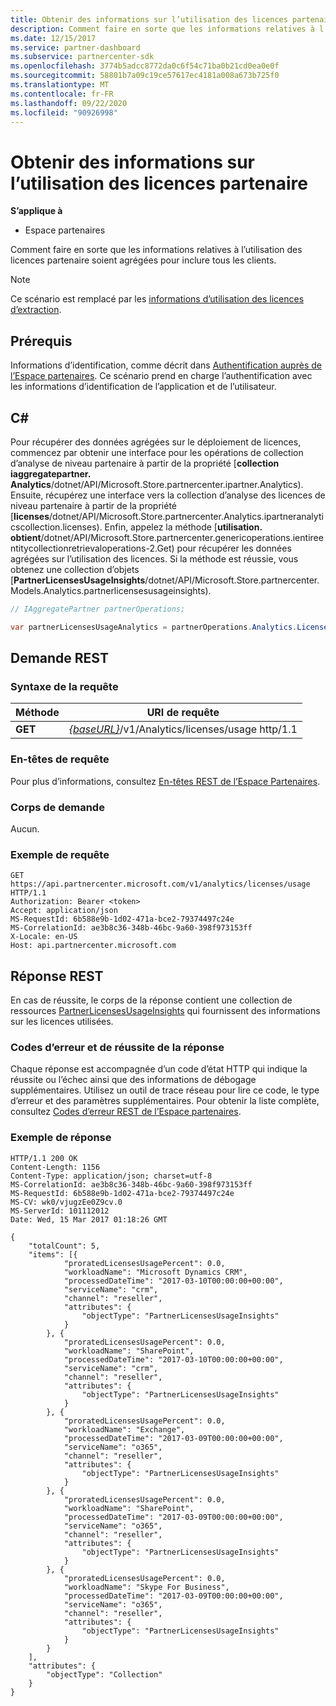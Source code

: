 ```yaml
---
title: Obtenir des informations sur l’utilisation des licences partenaire
description: Comment faire en sorte que les informations relatives à l’utilisation des licences partenaire soient agrégées pour inclure tous les clients.
ms.date: 12/15/2017
ms.service: partner-dashboard
ms.subservice: partnercenter-sdk
ms.openlocfilehash: 3774b5adcc8772da0c6f54c71ba0b21cd0ea0e0f
ms.sourcegitcommit: 58801b7a09c19ce57617ec4181a008a673b725f0
ms.translationtype: MT
ms.contentlocale: fr-FR
ms.lasthandoff: 09/22/2020
ms.locfileid: "90926998"
---
```

# <a name="get-partner-licenses-usage-information"></a>Obtenir des informations sur l’utilisation des licences partenaire

**S’applique à**

- Espace partenaires

Comment faire en sorte que les informations relatives à l’utilisation des licences partenaire soient agrégées pour inclure tous les clients.

> [!NOTE]
> Ce scénario est remplacé par les [informations d’utilisation des licences d’extraction](get-licenses-usage-information.md).

## <a name="prerequisites"></a>Prérequis

Informations d’identification, comme décrit dans [Authentification auprès de l’Espace partenaires](partner-center-authentication.md). Ce scénario prend en charge l’authentification avec les informations d’identification de l’application et de l’utilisateur.

## <a name="c"></a>C\#

Pour récupérer des données agrégées sur le déploiement de licences, commencez par obtenir une interface pour les opérations de collection d’analyse de niveau partenaire à partir de la propriété [**collection iaggregatepartner. Analytics**/dotnet/API/Microsoft.Store.partnercenter.ipartner.Analytics). Ensuite, récupérez une interface vers la collection d’analyse des licences de niveau partenaire à partir de la propriété [**licenses**/dotnet/API/Microsoft.Store.partnercenter.Analytics.ipartneranalyticscollection.licenses). Enfin, appelez la méthode [**utilisation. obtient**/dotnet/API/Microsoft.Store.partnercenter.genericoperations.ientireentitycollectionretrievaloperations-2.Get) pour récupérer les données agrégées sur l’utilisation des licences. Si la méthode est réussie, vous obtenez une collection d’objets [**PartnerLicensesUsageInsights**/dotnet/API/Microsoft.Store.partnercenter.Models.Analytics.partnerlicensesusageinsights).

``` csharp
// IAggregatePartner partnerOperations;

var partnerLicensesUsageAnalytics = partnerOperations.Analytics.Licenses.Usage.Get();
```

## <a name="rest-request"></a>Demande REST

### <a name="request-syntax"></a>Syntaxe de la requête

| Méthode  | URI de requête                                                                      |
|---------|----------------------------------------------------------------------------------|
| **GET** | [*{baseURL}*](partner-center-rest-urls.md)/v1/Analytics/licenses/usage http/1.1 |

### <a name="request-headers"></a>En-têtes de requête

Pour plus d’informations, consultez [En-têtes REST de l’Espace Partenaires](headers.md).

### <a name="request-body"></a>Corps de demande

Aucun.

### <a name="request-example"></a>Exemple de requête

```http
GET https://api.partnercenter.microsoft.com/v1/analytics/licenses/usage HTTP/1.1
Authorization: Bearer <token>
Accept: application/json
MS-RequestId: 6b588e9b-1d02-471a-bce2-79374497c24e
MS-CorrelationId: ae3b8c36-348b-46bc-9a60-398f973153ff
X-Locale: en-US
Host: api.partnercenter.microsoft.com
```

## <a name="rest-response"></a>Réponse REST

En cas de réussite, le corps de la réponse contient une collection de ressources [PartnerLicensesUsageInsights](analytics-resources.md#partnerlicensesusageinsights) qui fournissent des informations sur les licences utilisées.

### <a name="response-success-and-error-codes"></a>Codes d’erreur et de réussite de la réponse

Chaque réponse est accompagnée d’un code d’état HTTP qui indique la réussite ou l’échec ainsi que des informations de débogage supplémentaires. Utilisez un outil de trace réseau pour lire ce code, le type d’erreur et des paramètres supplémentaires. Pour obtenir la liste complète, consultez [Codes d’erreur REST de l’Espace partenaires](error-codes.md).

### <a name="response-example"></a>Exemple de réponse

```http
HTTP/1.1 200 OK
Content-Length: 1156
Content-Type: application/json; charset=utf-8
MS-CorrelationId: ae3b8c36-348b-46bc-9a60-398f973153ff
MS-RequestId: 6b588e9b-1d02-471a-bce2-79374497c24e
MS-CV: wk0/vjugzEe0Z9cv.0
MS-ServerId: 101112012
Date: Wed, 15 Mar 2017 01:18:26 GMT

{
    "totalCount": 5,
    "items": [{
            "proratedLicensesUsagePercent": 0.0,
            "workloadName": "Microsoft Dynamics CRM",
            "processedDateTime": "2017-03-10T00:00:00+00:00",
            "serviceName": "crm",
            "channel": "reseller",
            "attributes": {
                "objectType": "PartnerLicensesUsageInsights"
            }
        }, {
            "proratedLicensesUsagePercent": 0.0,
            "workloadName": "SharePoint",
            "processedDateTime": "2017-03-10T00:00:00+00:00",
            "serviceName": "crm",
            "channel": "reseller",
            "attributes": {
                "objectType": "PartnerLicensesUsageInsights"
            }
        }, {
            "proratedLicensesUsagePercent": 0.0,
            "workloadName": "Exchange",
            "processedDateTime": "2017-03-09T00:00:00+00:00",
            "serviceName": "o365",
            "channel": "reseller",
            "attributes": {
                "objectType": "PartnerLicensesUsageInsights"
            }
        }, {
            "proratedLicensesUsagePercent": 0.0,
            "workloadName": "SharePoint",
            "processedDateTime": "2017-03-09T00:00:00+00:00",
            "serviceName": "o365",
            "channel": "reseller",
            "attributes": {
                "objectType": "PartnerLicensesUsageInsights"
            }
        }, {
            "proratedLicensesUsagePercent": 0.0,
            "workloadName": "Skype For Business",
            "processedDateTime": "2017-03-09T00:00:00+00:00",
            "serviceName": "o365",
            "channel": "reseller",
            "attributes": {
                "objectType": "PartnerLicensesUsageInsights"
            }
        }
    ],
    "attributes": {
        "objectType": "Collection"
    }
}
```
